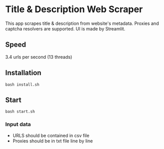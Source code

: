 # Title & Description Web Scraper

This app scrapes title & description from website's metadata. Proxies and captcha resolvers are supported. UI is made by Streamlit.

## Speed
3.4 urls per second (13 threads)

## Installation

```bash install.sh```

## Start

```bash start.sh```

### Input data
 - URLS should be contained in csv file
 - Proxies should be in txt file line by line